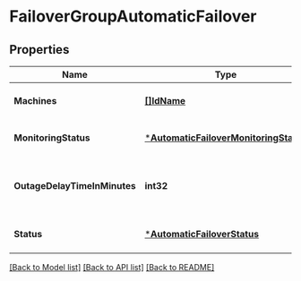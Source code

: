 # FailoverGroupAutomaticFailover

## Properties
Name | Type | Description | Notes
------------ | ------------- | ------------- | -------------
**Machines** | [**[]IdName**](IdName.md) |  | [optional] [default to null]
**MonitoringStatus** | [***AutomaticFailoverMonitoringStatus**](AutomaticFailoverMonitoringStatus.md) |  | [optional] [default to null]
**OutageDelayTimeInMinutes** | **int32** | Delay time before declaring outage (in minutes) | [optional] [default to null]
**Status** | [***AutomaticFailoverStatus**](AutomaticFailoverStatus.md) |  | [optional] [default to null]

[[Back to Model list]](../README.md#documentation-for-models) [[Back to API list]](../README.md#documentation-for-api-endpoints) [[Back to README]](../README.md)

